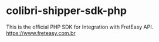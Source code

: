 # colibri-shipper-sdk-php
This is the official PHP SDK for Integration with FretEasy API. https://www.freteasy.com.br
